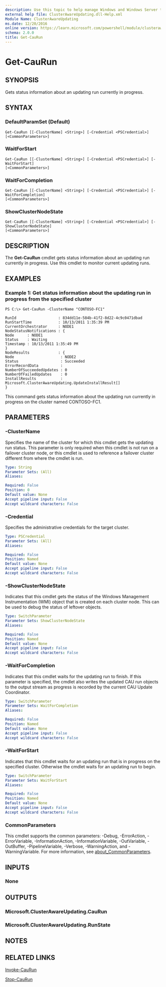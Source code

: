 ```yaml
---
description: Use this topic to help manage Windows and Windows Server technologies with Windows PowerShell.
external help file: ClusterAwareUpdating.dll-Help.xml
Module Name: ClusterAwareUpdating
ms.date: 12/20/2016
online version: https://learn.microsoft.com/powershell/module/clusterawareupdating/get-caurun?view=windowsserver2022-ps&wt.mc_id=ps-gethelp
schema: 2.0.0
title: Get-CauRun
---
```


# Get-CauRun

## SYNOPSIS
Gets status information about an updating run currently in progress.

## SYNTAX

### DefaultParamSet (Default)

```
Get-CauRun [[-ClusterName] <String>] [-Credential <PSCredential>] [<CommonParameters>]
```

### WaitForStart

```
Get-CauRun [[-ClusterName] <String>] [-Credential <PSCredential>] [-WaitForStart]
[<CommonParameters>]
```

### WaitForCompletion

```
Get-CauRun [[-ClusterName] <String>] [-Credential <PSCredential>] [-WaitForCompletion]
[<CommonParameters>]
```

### ShowClusterNodeState

```
Get-CauRun [[-ClusterName] <String>] [-Credential <PSCredential>] [-ShowClusterNodeState]
[<CommonParameters>]
```

## DESCRIPTION

The **Get-CauRun** cmdlet gets status information about an updating run currently in progress.
Use this cmdlet to monitor current updating runs.

## EXAMPLES

### Example 1: Get status information about the updating run in progress from the specified cluster

```
PS C:\> Get-CauRun -ClusterName "CONTOSO-FC1"

RunId                   : 834dd11e-584b-41f2-8d22-4c9c0471dbad 
RunStartTime            : 10/13/2011 1:35:39 PM 
CurrentOrchestrator     : NODE1 
NodeStatusNotifications : { 
Node      : NODE1 
Status    : Waiting 
Timestamp : 10/13/2011 1:35:49 PM 
} 
NodeResults             : { 
Node                     : NODE2 
Status                   : Succeeded 
ErrorRecordData          : 
NumberOfSucceededUpdates : 0 
NumberOfFailedUpdates    : 0 
InstallResults           : Microsoft.ClusterAwareUpdating.UpdateInstallResult[] 
}
```

This command gets status information about the updating run currently in progress on the cluster
named CONTOSO-FC1.

## PARAMETERS

### -ClusterName

Specifies the name of the cluster for which this cmdlet gets the updating run status. This parameter
is only required when this cmdlet is not run on a failover cluster node, or this cmdlet is used to
reference a failover cluster different from where the cmdlet is run.

```yaml
Type: String
Parameter Sets: (All)
Aliases: 

Required: False
Position: 0
Default value: None
Accept pipeline input: False
Accept wildcard characters: False
```

### -Credential

Specifies the administrative credentials for the target cluster.

```yaml
Type: PSCredential
Parameter Sets: (All)
Aliases: 

Required: False
Position: Named
Default value: None
Accept pipeline input: False
Accept wildcard characters: False
```

### -ShowClusterNodeState

Indicates that this cmdlet gets the status of the Windows Management Instrumentation (WMI) object
that is created on each cluster node. This can be used to debug the status of leftover objects.

```yaml
Type: SwitchParameter
Parameter Sets: ShowClusterNodeState
Aliases: 

Required: False
Position: Named
Default value: None
Accept pipeline input: False
Accept wildcard characters: False
```

### -WaitForCompletion

Indicates that this cmdlet waits for the updating run to finish. If this parameter is specified, the
cmdlet also writes the updated CAU run objects to the output stream as progress is recorded by the
current CAU Update Coordinator.

```yaml
Type: SwitchParameter
Parameter Sets: WaitForCompletion
Aliases: 

Required: False
Position: Named
Default value: None
Accept pipeline input: False
Accept wildcard characters: False
```

### -WaitForStart

Indicates that this cmdlet waits for an updating run that is in progress on the specified cluster.
Otherwise the cmdlet waits for an updating run to begin.

```yaml
Type: SwitchParameter
Parameter Sets: WaitForStart
Aliases: 

Required: False
Position: Named
Default value: None
Accept pipeline input: False
Accept wildcard characters: False
```

### CommonParameters

This cmdlet supports the common parameters: -Debug, -ErrorAction, -ErrorVariable,
-InformationAction, -InformationVariable, -OutVariable, -OutBuffer, -PipelineVariable, -Verbose,
-WarningAction, and -WarningVariable. For more information, see
[about_CommonParameters](https://go.microsoft.com/fwlink/?LinkID=113216).

## INPUTS

### None

## OUTPUTS

### Microsoft.ClusterAwareUpdating.CauRun

### Microsoft.ClusterAwareUpdating.RunState

## NOTES

## RELATED LINKS

[Invoke-CauRun](./Invoke-CauRun.md)

[Stop-CauRun](./Stop-CauRun.md)

